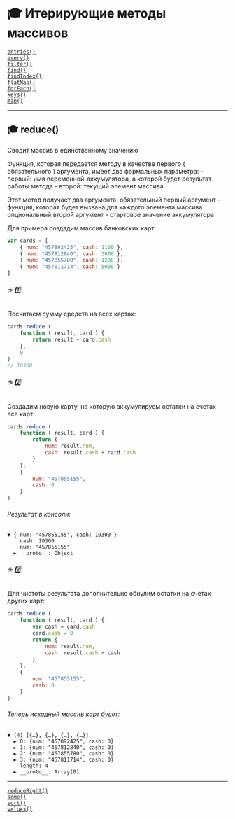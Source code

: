 # :mortar_board: Итерирующие методы массивов

[`entries()`](Array.prototype.entries)<br/>
[`every()`](Array.prototype.every)<br/>
[`filter()`](Array.prototype.filter)<br/>
[`find()`](Array.prototype.find)<br/>
[`findIndex()`](Array.prototype.findIndex)<br/>
[`flatMap()`](Array.prototype.flatMap)<br/>
[`forEach()`](Array.prototype.forEach)<br/>
[`keys()`](Array.prototype.keys)<br/>
[`map()`](Array.prototype.map)<br/>
***
## :mortar_board: reduce()

Сводит массив в единственному значению

Функция, которая передается методу в качестве первого ( обязательного ) аргумента, имеет два формальных параметра:
    - первый: имя переменной-аккумулятора, а которой будет результат работы метода
    - второй: текущий элемент массива

Этот метод получает два аргумента:
    обязательный первый аргумент - функция, которая будет вызвана для каждого элемента массива
    опциональный второй аргумент - стартовое значение аккумулятора


Для примера создадим массив банковских карт:
```javascript
var cards = [
    { num: "457892425", cash: 1100 },
    { num: "457812840", cash: 3000 },
    { num: "457855780", cash: 1200 },
    { num: "457811714", cash: 5000 }
]
```
###### :coffee: :one:
Посчитаем сумму средств на всех картах:
```javascript
cards.reduce (
    function ( result, card ) {
        return result + card.cash
    },
    0
)
// 10300
```
###### :coffee: :two:
Создадим новую карту, на которую аккумулируем остатки на счетах все карт:
```javascript
cards.reduce (
    function ( result, card ) {
        return {
            num: result.num,
            cash: result.cash + card.cash
        }
    },
    {
        num: "457855155",
        cash: 0
    }
)
```
###### Результат в консоли:
```console
▼ { num: "457855155", cash: 10300 }
    cash: 10300
    num: "457855155"
  ► __proto__: Object
```
###### :coffee: :three:
Для чистоты результата дополнительно обнулим остатки на счетах других карт:
```javascript
cards.reduce (
    function ( result, card ) {
        var cash = card.cash
        card.cash = 0
        return {
            num: result.num,
            cash: result.cash + cash
        }
    },
    {
        num: "457855155",
        cash: 0
    }
)
```
###### Теперь исходный массив карт будет:
```console
▼ (4) [{…}, {…}, {…}, {…}]
  ► 0: {num: "457892425", cash: 0}
  ► 1: {num: "457812840", cash: 0}
  ► 2: {num: "457855780", cash: 0}
  ► 3: {num: "457811714", cash: 0}
    length: 4
  ► __proto__: Array(0)
```

***
[`reduceRight()`](Array.prototype.reduceRight)<br/>
[`some()`](Array.prototype.some)<br/>
[`sort()`](Array.prototype.sort)<br/>
[`values()`](Array.prototype.values)<br/>
